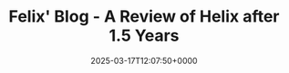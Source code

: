 ---
title: Felix' Blog - A Review of Helix after 1.5 Years
slug: 20250317T120750
date: 2025-03-17T12:07:50+0000
params:
  url: https://felix-knorr.net/posts/2025-03-16-helix-review.html
tags:
- helix
- hx
---